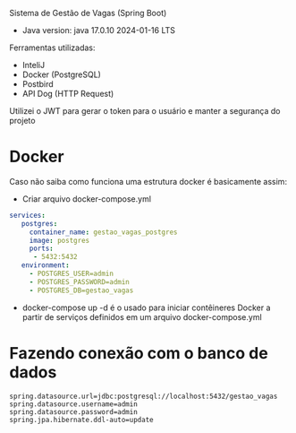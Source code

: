 Sistema de Gestão de Vagas (Spring Boot)

- Java version: java 17.0.10 2024-01-16 LTS

Ferramentas utilizadas:

- InteliJ
- Docker (PostgreSQL)
- Postbird
- API Dog (HTTP Request)

Utilizei o JWT para gerar o token para o usuário e manter a segurança do projeto


# Docker
Caso não saiba como funciona uma estrutura docker é basicamente assim:

- Criar arquivo docker-compose.yml
```yaml
services:
   postgres:
     container_name: gestao_vagas_postgres
     image: postgres
     ports:
      - 5432:5432
   environment:
     - POSTGRES_USER=admin
     - POSTGRES_PASSWORD=admin
     - POSTGRES_DB=gestao_vagas
```

- docker-compose up -d é o usado para iniciar contêineres Docker a partir de serviços definidos em um arquivo docker-compose.yml

# Fazendo conexão com o banco de dados

```properties
spring.datasource.url=jdbc:postgresql://localhost:5432/gestao_vagas
spring.datasource.username=admin
spring.datasource.password=admin
spring.jpa.hibernate.ddl-auto=update
```
